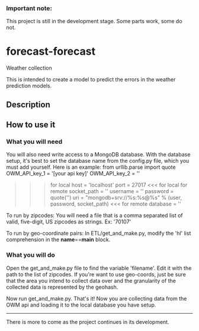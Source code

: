 ### Important note:
This project is still in the development stage. Some parts work, some do not. 

# forecast-forecast
Weather collection

This is intended to create a model to predict the errors in the weather prediction models.

## Description

## How to use it

### What you will need

You will also need write access to a MongoDB database. With the database setup, it's best
to set the database name from the config.py file, which you must add yourself.
Here is an example:
from urllib.parse import quote
OWM_API_key_1 = '[your api key]'
OWM_API_key_2 = '<your other api key>'
>>> for local
host = 'localhost'
port = 27017
<<< for local
>>> for remote
socket_path = '<socket path to db>'
username = '<your username>'
password = quote('<your password>')
uri = "mongodb+srv://%s:%s@%s" % (user, password, socket_path)
<<< for remote
database = '<database name>'

To run by zipcodes:
You will need a file that is a comma separated list of valid, five-digit, US zipcodes
as strings. Ex: '70107'

To run by geo-coordinate pairs:
In ETL/get_and_make.py, modify the 'hl' list comprehension in the __name__==__main__ block.

### What you will do
Open the get_and_make.py file to find the variable 'filename'. Edit it with the path to the
list of zipcodes. If you're want to use geo-coords, just be sure that the area you intend
to collect data over and the granularity of the collected data is represented by the geohash.

Now run get_and_make.py. That's it! Now you are collecting data from the OWM api and
loading it to the local database you have setup.

----------------------------------------------------------------------------------------

There is more to come as the project continues in its development.

